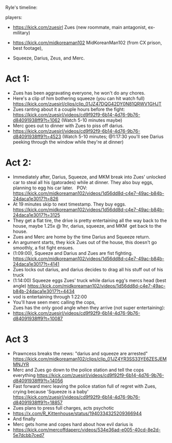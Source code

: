 Ryle's timeline:

players:

-   https://kick.com/zuesirl Zues (new roommate, main antagonist, ex-military)

-   <https://kick.com/midkoreaman102> MidKoreanMan102 (from CX prison, best footage),

-   Squeeze, Darius, Zeus, and Merc.

# Act 1:

-   Zues has been aggravating everyone, he won't do any chores.   
-   Here's a clip of him bothering squeeze (you can hit watch full) <https://kick.com/zuesirl/clips/clip_01JZ47DQG42DY0N81QRWV1GHJT> 
-   Zues ranting about it a couple hours before the fight:\
    <https://kick.com/zuesirl/videos/cd9f92f9-6b14-4d76-9b76-d84091938ff9?t=1062>
(Watch 5-10 minutes maybe)
-   Merc goes out to dinner with Zues to piss off darius. 
-   <https://kick.com/zuesirl/videos/cd9f92f9-6b14-4d76-9b76-d84091938ff9?t=4523>
(Watch 5-10 minutes; @1:17:30 you'll see Darius peeking through the window while they're at dinner)

# Act 2:

-   Immediately after, Darius, Squeeze, and MKM break into Zues' unlocked car to steal all his (gatorades) while at dinner. They also buy eggs, planning to egg his car later.   POV: <https://kick.com/midkoreaman102/videos/1d56dd8d-c4e7-49ac-b84b-24daca1e3017?t=826> 
-   At 19 minutes skip to next timestamp. They buy eggs. <https://kick.com/midkoreaman102/videos/1d56dd8d-c4e7-49ac-b84b-24daca1e3017?t=3125> 
-   They get a flat tire, the drive is pretty entertaining all the way back to the house, maybe 1.25x @ 1hr, darius, squeeze, and MKM  get back to the house.
-   Zues and Merc are home by the time Darius and Squeeze return.
-   An argument starts, they kick Zues out of the house, this doesn't go smoothly, a fist fight ensues. 
-   (1:09:00), Squeeze and Darius and Zues are fist fighting.  <https://kick.com/midkoreaman102/videos/1d56dd8d-c4e7-49ac-b84b-24daca1e3017?t=4141> 
-   Zues locks out darius, and darius decides to drag all his stuff out of his truck
-   (1:14:00) Squeeze eggs Zues' truck while darius egg's mercs head (best angle) <https://kick.com/midkoreaman102/videos/1d56dd8d-c4e7-49ac-b84b-24daca1e3017?t=4434>
-   vod is entertaining through 1:22:00
-   You'll have seen merc calling the cops,\
    Zues has the only good angle when they arrive (not super entertaining):
-   <https://kick.com/zuesirl/videos/cd9f92f9-6b14-4d76-9b76-d84091938ff9?t=10087> 
# Act 3

-   Prawncess breaks the news: "darius and squeeze are arrested" <https://kick.com/midkoreaman102/clips/clip_01JZ4YR3SS33YE6ZESJEMMNJYR> 
-   Merc and Zues go down to the police station and tell the cops everything <https://kick.com/zuesirl/videos/cd9f92f9-6b14-4d76-9b76-d84091938ff9?t=14056>
-   Fast forward merc leaving the police station full of regret with Zues, crying because 'Squeeze is a baby' <https://kick.com/zuesirl/videos/cd9f92f9-6b14-4d76-9b76-d84091938ff9?t=18857>
-   Zues plans to press full charges, acts psychotic
-  <https://x.com/R_Kittenhouse/status/1940334325209366944>
-   And finally 
-   Merc gets home and copes hard about how evil darius is
-   <https://kick.com/mercoffdaperc/videos/534e36ad-e005-40cd-8e2d-5e7dcbb7ced7>
